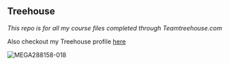 ## Treehouse

*This repo is for all my course files completed through Teamtreehouse.com*

Also checkout my Treehouse profile [here](https://github.com/Ashking-git/treehouse)

![MEGA288158-018](https://user-images.githubusercontent.com/59481792/71915580-f20a9000-3173-11ea-8b21-bcacce1b4d53.jpg)

